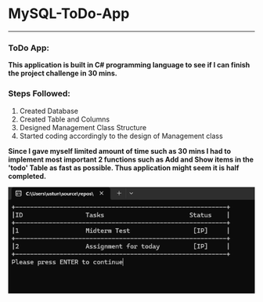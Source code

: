 # MySQL-ToDo-App
<hr>
<h3>ToDo App: </h3><p><b>This application is built in C# programming language to see if I can finish the project challenge in 30 mins.</b></p>
<h3>Steps Followed:</h3> 
<ol>
  <li>Created Database</li>
  <li>Created Table and Columns</li>
  <li>Designed Management Class Structure</li>
  <li>Started coding accordingly to the design of Management class</li>
</ol>
<p><b>Since I gave myself limited amount of time such as 30 mins I had to implement most important 2 functions such as Add and Show items in the 'todo' Table as fast as possible.
Thus application might seem it is half completed.</b></p>

<img src="MySQLToDoApp.png" alt="In App Screenshot">
